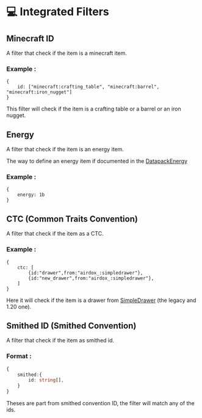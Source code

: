 # 💻 Integrated Filters


## Minecraft ID
A filter that check if the item is a minecraft item.

### Example :
```SNBT
{
    id: ["minecraft:crafting_table", "minecraft:barrel", "minecraft:iron_nugget"]
}
```
This filter will check if the item is a crafting table or a barrel or an iron nugget.

## Energy
A filter that check if the item is an energy item. 

The way to define an energy item if documented in the [DatapackEnergy](https://github.com/ICY105/DatapackEnergy#nbt-format)

### Example :
```SNBT
{
    energy: 1b
}
```

## CTC (Common Traits Convention)
A filter that check if the item as a CTC.

### Example :
```SNBT
{
    ctc: [
        {id:"drawer",from:"airdox_:simpledrawer"},
        {id:"new_drawer",from:"airdox_:simpledrawer"},
    ]
}
```
Here it will check if the item is a drawer from [SimpleDrawer](https://githuc.com/edayot/SimpleDrawer) (the legacy and 1.20 one).

## Smithed ID (Smithed Convention)

A filter that check if the item as smithed id.

### Format :
```ts
{
    smithed:{
        id: string[],
    }
}
```
Theses are part from smithed convention ID, the filter will match any of the ids.


